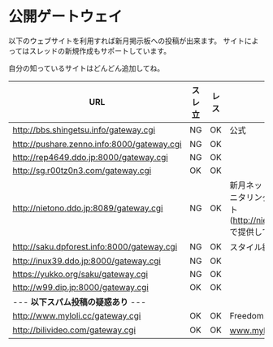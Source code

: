 # 公開ゲートウェイ

以下のウェブサイトを利用すれば新月掲示板への投稿が出来ます。
サイトによってはスレッドの新規作成もサポートしています。

自分の知っているサイトはどんどん追加してね。

| URL | スレ立 | レス | メモ |
| --- | ------ | ---- | ---- |
| http://bbs.shingetsu.info/gateway.cgi | NG | OK | 公式 |
| http://pushare.zenno.info:8000/gateway.cgi | NG | OK |  |
| http://rep4649.ddo.jp:8000/gateway.cgi | NG | OK |  |
| http://sg.r00tz0n3.com/gateway.cgi | OK | OK |  |
| http://nietono.ddo.jp:8089/gateway.cgi | NG | OK | 新月ネットワークのモニタリングを80番ポート(http://nietono.ddo.jp/)で提供している。 |
| http://saku.dpforest.info:8000/gateway.cgi | NG | OK | スタイル編集済み |
| http://inux39.ddo.jp:8000/gateway.cgi | NG | OK |  |
| https://yukko.org/saku/gateway.cgi | NG | OK |  |
| http://w99.dip.jp:8000/gateway.cgi | OK | OK |  |
| --- **以下スパム投稿の疑惑あり** --- |   |   |  |
| http://www.myloli.cc/gateway.cgi | OK | OK | Freedom! |
| http://bilivideo.com/gateway.cgi | OK | OK | www.myloli.ccの別名 |
